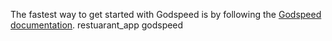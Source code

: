 
The fastest way to get started with Godspeed is by following the [Godspeed documentation](https://docs.mindgrep.com/).
restuarant_app godspeed

